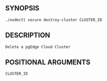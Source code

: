 ## SYNOPSIS
    ./nodectl secure destroy-cluster CLUSTER_ID
 
## DESCRIPTION
    Delete a pgEdge Cloud Cluster
 
## POSITIONAL ARGUMENTS
    CLUSTER_ID

